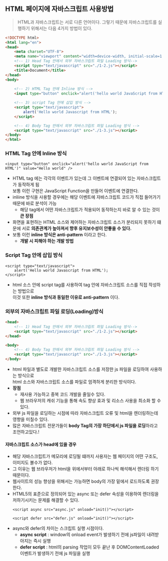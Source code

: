 ## HTML 페이지에 자바스크립트 사용방법
> HTML과 자바스크립트는 서로 다른 언어이다. 그렇기 때문에 자바스크립트를 실행하기 위해서는 다음 4가지 방법이 있다.

```HTML
<!DOCTYPE html>
<html lang="en">
<head>
    <meta charset="UTF-8">
    <meta name="viewport" content="width=device-width, initial-scale=1.0">
    <!-- 1) Head Tag 안에서 외부 자바스크립트 파일 Loading 방식-->
    <script tpye="text/javascript" src="./1-2.js"></script>
    <title>Document</title>
</head>
<body>
    
    <!-- 2) HTML Tag 안에 Inline 방식 -->
    <input type="button" onclick="alert('hello world JavaScript from HTML')" value="Hello world" />

    <!-- 3) script Tag 안에 삽입 방식 -->
    <script type="text/javascript"> 
        alert('Hello world Javascript from HTML');
    </script>

    <!-- 4) Body Tag 안에서 외부 자바스크립트 파일 Loading 방식 -->
    <script type="text/javascript" src="./1-3.js"></script>
</body>
</html>
```

### HTML Tag 안에 Inline 방식
``` <input type="button" onclick="alert('hello world JavaScript from HTML')" value="Hello world" /> ```
- HTML tag 에는 각각의 이벤트가 있는데 그 이벤트에 연결되어 있는 자바스크립트가 동작하게 됨<br> 보통 이런 구현은 JavaScript Function을 만들어 이벤트에 연결한다.
- inliine 방식을 사용할 경우에는 해당 이벤트에 자바스크립트 코드가 직접 들어가기 때문에 바로 분석이 가능
    - 해당 tag에서 어떤 자바스크립트가 적용되어 동작하는지 바로 알 수 있는 것이 **큰 장점**
- 화면을 표현하는 HTML 소스와 제어하는 자바스크립트 소스가 분리되지 못하기 떄문에 서로 **의존관계가 높아져서 향후 유지보수성이 안좋을 수 있다.**
- 보통 이런 **inline 방식은 anti-pattern** 이라고 한다.    
    - **개발 시 피해야 하는 개발 방법**

### Script Tag 안에 삽입 방식
``` 
<script type="text/javascript"> 
    alert('Hello world Javascript from HTML');
</script>
```
- html 소스 안에 script tag를 사용하여 tag 안에 자바스크립트 소스를 직접 작성하는 방법으로<br> 이것 또한 **inline 방식과 동일한 이유로 anti-pattern** 이다.

### 외부의 자바스크립트 파일 로딩(Loading)방식
```html
<head>
    <!-- 1) Head Tag 안에서 외부 자바스크립트 파일 Loading 방식-->
    <script tpye="text/javascript" src="./1-2.js"></script>
</head>

<body>
    <!-- 4) Body Tag 안에서 외부 자바스크립트 파일 Loading 방식 -->
    <script type="text/javascript" src="./1-3.js"></script>
</body>
```

- html 파일과 별도로 개발한 자바스크립트 소스를 저장한 js 파일을 로딩하여 사용하는 방식으로<br> html 소스와 자바스크립트 소스를 파일로 엄격하게 분리한 방식이다.
- **장점**
    - 재사용 가능하고 중복 코드 개발을 줄일수 있다.
    - 웹 브라우저의 캐쉬 기능을 통해 속도 향상 효과 및 리소스 사용을 최소화 할 수 있다.
- 외부 js 파일을 로딩하는 시점에 따라 자바스크립트 오류 및 html을 렌더링하는데 영향을 미칠수 있다.
- 많은 자바스크립트 전문가들이 **body Tag의 가장 하단에서 js 파일을 로딩**하라고 조언하고있다.!

#### 자바스크립트 소스가 head에 있을 경우 
- 해당 자바스크립트가 메모리에 로딩될 떄까지 사용자는 웹 페이지의 어떤 구조도, 이미지도 볼수가 없다. 
- 그 이유는 웹 브라우저가 html을 위에서부터 아래로 하나씩 해석해서 렌더링 하기 때문이다.
- 웹사이트의 성능 향상을 위해서는 가능하면 body의 가장 밑에서 로드하도록 권장한다.
- HTML5의 표준으로 정의되어 있는 async 또는 defer 속성을 이용하여 렌더링을 저하기시키는 문제를 해결할 수 있다.
    ```
    <script async src="async.js" onload="init()"></script>
    ```
    ```
    <script defer src="defer.js" onload="init()"></script>
    ```
- async와 defer의 차이는 스크립트 실행 시점이다. 
    - **async script** : window의 onload event가 발생하기 전에 js파일이 내려받아지는 즉시 실행
    - **defer script** : html의 parsing 작업이 모두 끝난 후 DOMContentLoaded 이벤트가 발생하기 전에 js 파일을 실행
    